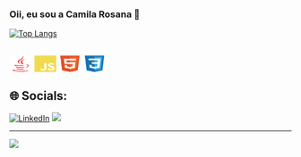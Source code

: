 ### Oii, eu sou a Camila Rosana 👋

[![Top Langs](https://github-readme-stats.vercel.app/api/top-langs/?username=camilarosana)](https://github.com/camilarosana/camilarosana)
<div style="display: inline_block"><br>
  <img align="center" alt="Camila-Java" height="30" width="40" src="https://raw.githubusercontent.com/devicons/devicon/master/icons/java/java-plain.svg">
  <img align="center" alt="Camila-Js" height="30" width="40" src="https://raw.githubusercontent.com/devicons/devicon/master/icons/javascript/javascript-plain.svg">
  <img align="center" alt="Camila-HTML" height="30" width="40" src="https://raw.githubusercontent.com/devicons/devicon/master/icons/html5/html5-original.svg">
  <img align="center" alt="Camila-CSS" height="30" width="40" src="https://raw.githubusercontent.com/devicons/devicon/master/icons/css3/css3-original.svg">
</div>


## 🌐 Socials:
[![LinkedIn](https://img.shields.io/badge/LinkedIn-%230077B5.svg?logo=linkedin&logoColor=white)](https://linkedin.com/in/https://www.linkedin.com/in/camila-nascimento-696219186/) 
<a href = "mailto:camilarosanacode@gmail.com"><img src="https://img.shields.io/badge/-Gmail-%23333?style=for-the-badge&logo=gmail&logoColor=white" target="_blank"></a>


---
[![](https://visitcount.itsvg.in/api?id=camilarosana&icon=0&color=0)](https://visitcount.itsvg.in)

<!-- Proudly created with GPRM ( https://gprm.itsvg.in ) -->

